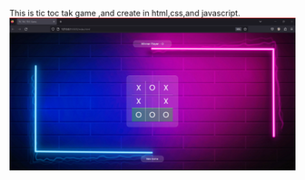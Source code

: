 This is tic toc tak game ,and create in html,css,and javascript.
![Alt text](Project-Screenshot/S1.png)
